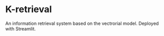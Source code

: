 # K-retrieval
An information retrieval system based on the vectrorial model. Deployed with Streamlit.
